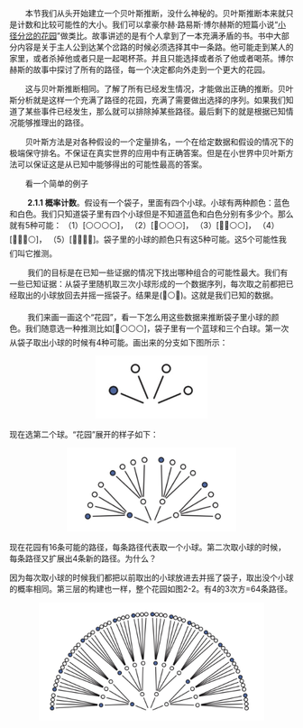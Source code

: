 <!--
Our goal in this section will be to build Bayesian inference up from humble beginnings, so there is no superstition about it. Bayesian inference is really just counting and comparing of possibilities. Consider by analogy Jorge Luis Borges’ short story “The Garden of Forking Paths.” The story is about a man who encounters a book filled with contradictions. In most books, characters arrive at plot points and must decide among alternative paths. A protagonist may arrive at a man’s home. She might kill the man, or rather take a cup of tea. Only one of these paths is taken—murder or tea. But the book within Borges’ story explores all paths, with each decision branching outward into an expanding garden of forking paths.
-->

&emsp;&emsp;本节我们从头开始建立一个贝叶斯推断，没什么神秘的。贝叶斯推断本来就只是计数和比较可能性的大小。我们可以拿豪尔赫·路易斯·博尔赫斯的短篇小说“[小径分岔的花园](https://www.zhihu.com/question/20776234?sort=created)”做类比。故事讲述的是有个人拿到了一本充满矛盾的书。书中大部分内容是关于主人公到达某个岔路的时候必须选择其中一条路。他可能走到某人的家里，或者杀掉他或者只是一起喝杯茶。并且只能选择或者杀了他或者喝茶。博尔赫斯的故事中探讨了所有的路径，每一个决定都向外走到一个更大的花园。

<!--
This is the same device that Bayesian inference offers. In order to make good inference about what actually happened, it helps to consider everything that could have happened. A Bayesian analysis is a garden of forking data, in which alternative sequences of events are cultivated. As we learn about what did happen, some of these alternative sequences are pruned. In the end, what remains is only what is logically consistent with our knowledge.
-->

&emsp;&emsp;这与贝叶斯推断相同。了解了所有已经发生情况，才能做出正确的推断。贝叶斯分析就是这样一个充满了路径的花园，充满了需要做出选择的序列。如果我们知道了某些事件已经发生，那么就可以排除掉某些路径。最后剩下的就是根据已知情况能够推理出的路径。

<!--
This approach provides a quantitative ranking of hypotheses, a ranking that is maximally conservative, given the assumptions and data that go into it. The approach cannot guarantee a correct answer, on large world terms. But it can guarantee the best possible answer, on small world terms, that could be derived from the information fed into it.
-->

&emsp;&emsp;贝叶斯方法是对各种假设的一个定量排名，一个在给定数据和假设的情况下的极端保守排名。不保证在真实世界的应用中有正确答案。但是在小世界中贝叶斯方法可以保证这是从已知中能够得出的可能性最高的答案。
<!--
Consider the following toy example.
-->
&emsp;&emsp;看一个简单的例子

<!--
2.1.1. Counting possibilities. Suppose there’s a bag, and it contains four marbles. These marbles come in two colors: blue and white. We know there are four marbles in the bag, but we don’t know how many are of each color. We do know that there are five possibilities: (1)[ ],(2)[ ],(3)[ ],(4)[ ],(5)[ ]. Thesearetheonly possibilities consistent with what we know about the contents of the bag. Call these five possibilities the conjectures.
-->
&emsp;&emsp; **2.1.1 概率计数**。假设有一个袋子，里面有四个小球。小球有两种颜色：蓝色和白色。我们只知道袋子里有四个小球但是不知道蓝色和白色分别有多少个。那么就有5种可能：
（1）\[:white_circle::white_circle::white_circle::white_circle:\]，
（2）\[:large_blue_circle::white_circle::white_circle::white_circle:\]，
（3）\[:large_blue_circle::large_blue_circle::white_circle::white_circle:\]，
（4）\[:large_blue_circle::large_blue_circle::large_blue_circle::white_circle:\]，
（5）\[:large_blue_circle::large_blue_circle::large_blue_circle::large_blue_circle:\]。袋子里的小球的颜色只有这5种可能。这5个可能性我们叫它推测。

<!--
Our goal is to figure out which of these conjectures is most plausible, given some evi- dence about the contents of the bag. We do have some evidence: A sequence of three mar- bles is pulled from the bag, one at a time, replacing the marble each time and shaking the bag before drawing another marble. The sequence that emerges is: , in that order. These are the data.
-->
&emsp;&emsp; 我们的目标是在已知一些证据的情况下找出哪种组合的可能性最大。我们有一些已知证据：从袋子里随机取三次小球形成的一个数据序列，每次取之前都把已经取出的小球放回去并摇一摇袋子。结果是\(:large_blue_circle::white_circle::large_blue_circle:\)。这就是我们已知的数据。
<!--
So now let’s plant the garden and see how to use the data to infer what’s in the bag. Let’s begin by considering just the single conjecture, [ ], that the bag contains one blue and three white marbles. On the first draw from the bag, one of four things could happen, corre- sponding to one of four marbles in the bag. So we can visualize the possibilities branching outward:
-->
&emsp;&emsp; 我们来画一画这个“花园”，看一下怎么用这些数据来推断袋子里小球的颜色。我们随意选一种推测比如\[:large_blue_circle::white_circle::white_circle::white_circle:\]，袋子里有一个蓝球和三个白球。第一次从袋子取出小球的时候有4种可能。画出来的分支如下图所示：
<p align="center"> <img src="images/ball_path_1.png"  width="200"/> </p>

<!--
Now consider the garden as we get another draw from the bag. It expands the garden out one layer:
-->
现在选第二个球。“花园”展开的样子如下：

<p align="center"> <img src="images/ball_path_2.png"  width="300"/> </p>

<!--
Now there are 16 possible paths through the garden, one for each pair of draws. On the second draw from the bag, each of the paths above again forks into four possible paths. Why?
-->

现在花园有16条可能的路径，每条路径代表取一个小球。第二次取小球的时候，每条路径又扩展出4条新的路径。为什么？
<!--
Because we believe that our shaking of the bag gives each marble a fair chance at being drawn, regardless of which marble was drawn previously. The third layer is built in the same way, and the full garden is shown in Figure 2.2. There are 43 = 64 possible paths in total.
-->
因为每次取小球的时候我们都把以前取出的小球放进去并摇了袋子，取出没个小球的概率相同。第三层的构建也一样，整个花园如图2-2。有4的3次方=64条路径。

<p align="center"> <img src="images/figure2-2.png"  width="400"/> </p>
